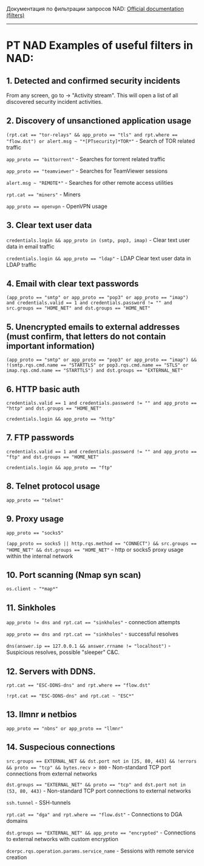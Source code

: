 Документация по фильтрации запросов NAD:
[Official documentation (filters)](https://help.ptsecurity.com/projects/nad/11.0/en-US/help/1091135243)


***
# PT NAD Examples of useful filters in NAD:

## 1. Detected and confirmed security incidents

From any screen, go to -> "Activity stream". This will open a list of all discovered security incident activities.

## 2. Discovery of unsanctioned application usage

`(rpt.cat == "tor-relays" && app_proto == "tls" and rpt.where == "flow.dst") or alert.msg ~ "*[PTsecurity]*TOR*"` - Search of TOR related traffic

`app_proto == "bittorrent"` - Searches for torrent related traffic

`app_proto == "teamviewer"` - Searches for TeamViewer sessions

`alert.msg ~ "REMOTE*"` - Searches for other remote access utilities

`rpt.cat == "miners"` - Miners

`app_proto == openvpn` - OpenVPN usage

## 3. Clear text user data

`credentials.login && app_proto in (smtp, pop3, imap)` - Clear text user data in email traffic

`credentials.login && app_proto == "ldap"` - LDAP Clear text user data in LDAP traffic

## 4. Email with clear text passwords 
`(app_proto == "smtp" or app_proto == "pop3" or app_proto == "imap") and credentials.valid == 1 and credentials.password != "" and src.groups == "HOME_NET" and dst.groups == "HOME_NET"`

## 5. Unencrypted emails to external addresses (must confirm, that letters do not contain important information)
`(app_proto == "smtp" or app_proto == "pop3" or app_proto == "imap") && !(smtp.rqs.cmd.name == "STARTTLS" or pop3.rqs.cmd.name == "STLS" or imap.rqs.cmd.name == "STARTTLS") and dst.groups == "EXTERNAL_NET"`

## 6. HTTP basic auth
`credentials.valid == 1 and credentials.password != "" and app_proto == "http" and dst.groups == "HOME_NET"`

`credentials.login && app_proto == "http"`

## 7. FTP passwords
`credentials.valid == 1 and credentials.password != "" and app_proto == "ftp" and dst.groups == "HOME_NET"`

`credentials.login && app_proto == "ftp"`

## 8. Telnet protocol usage
`app_proto == "telnet"`

## 9. Proxy usage
`app_proto == "socks5"`

`(app_proto == socks5 || http.rqs.method == "CONNECT") && src.groups == "HOME_NET" && dst.groups == "HOME_NET"` - http or socks5 proxy usage within the internal network

## 10. Port scanning (Nmap syn scan)
`os.client ~ "*map*"`

## 11. Sinkholes
`app_proto != dns and rpt.cat == "sinkholes"` - connection attempts
 
`app_proto == dns and rpt.cat == "sinkholes"` - successful resolves

`dns(answer.ip == 127.0.0.1 && answer.rrname != "localhost")` - Suspicious resolves, possible "sleeper" C&C.

## 12. Servers with DDNS.
`rpt.cat == "ESC-DDNS-dns" and rpt.where == "flow.dst"`

`!rpt.cat == "ESC-DDNS-dns" and rpt.cat ~ "ESC*"`

## 13. llmnr и netbios
`app_proto == "nbns" or app_proto == "llmnr"`

## 14. Suspecious connections

`src.groups == EXTERNAL_NET && dst.port not in [25, 80, 443] && !errors && proto == "tcp" && bytes.recv > 800` - Non-standard TCP port connections from external networks

`dst.groups == "EXTERNAL_NET" && proto == "tcp" and dst.port not in (53, 80, 443)`  -  Non-standard TCP port connections to external networks

`ssh.tunnel` - SSH-tunnels

`rpt.cat == "dga" and rpt.where == "flow.dst"` - Connections to DGA domains

`dst.groups == "EXTERNAL_NET" && app_proto == "encrypted"` - Connections to external networks with custom encryption

`dcerpc.rqs.operation.params.service_name` - Sessions with remote service creation
